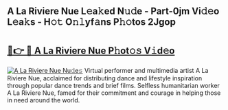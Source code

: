 ## A La Riviere Nue L𝚎a𝚔ed N𝚞𝚍e - Part-0jm Vi𝚍𝚎o L𝚎a𝚔s - H𝚘𝚝 O𝚗𝚕yf𝚊ns P𝚑𝚘tos 2Jgop

# <h2><a href="http://kf7ru5c.oniu.top/?m=A+La+Riviere+Nue">🔗👉 🔴 A La Riviere Nue P𝚑ot𝚘𝚜 V𝚒d𝚎o</a></h2>

[![A La Riviere Nue Nu𝚍e𝚜](https://i.imgur.com/0qMVB7G.gif)](http://kf7ru5c.oniu.top/?m=A+La+Riviere+Nue)
Virtual performer and multimedia artist A La Riviere Nue, acclaimed for distributing dance and lifestyle inspiration through popular dance trends and brief films. Selfless humanitarian worker A La Riviere Nue, famed for their commitment and courage in helping those in need around the world.  
